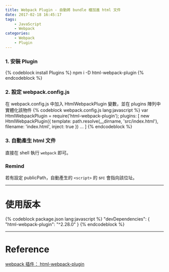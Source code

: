 ```yaml
---
title: Webpack Plugin - 自動將 bundle 檔加進 html 文件
date: 2017-02-18 16:45:17
tags:
    - JavaScript
    - Webpack    
categories:
    - Webpack
    - Plugin
---
```

### 1. 安裝 Plugin
{% codeblock install Plugins %}
npm i -D html-webpack-plugin
{% endcodeblock %}

<!-- more -->

### 2. 設定 webpack.config.js
在 webpack.config.js 中加入 HtmlWebpackPlugin 變數，並在 plugins 陣列中實體化該物件
{% codeblock webpack.config.js lang:javascript %}
var HtmlWebpackPlugin = require('html-webpack-plugin');
plugins: [
    new HtmlWebpackPlugin({
        template: path.resolve(__dirname, 'src/index.html'),
        filename: 'index.html',
        inject: true
    })
    ...
]
{% endcodeblock %}

### 3. 自動產生 html 文件
直接在 shell 執行 `webpack` 即可。

### Remind
若有設定 publicPath，自動產生的 `<script>` 的 src 會指向該位址。

---

# 使用版本
{% codeblock package.json lang:javascript %}
"devDependencies": {  
    "html-webpack-plugin": "^2.28.0"
}
{% endcodeblock %}

---

# Reference
[webpack 插件： html-webpack-plugin](http://www.cnblogs.com/haogj/p/5160821.html)


